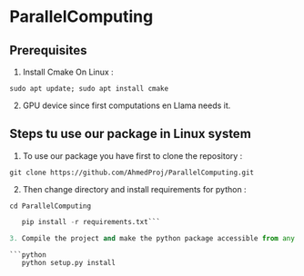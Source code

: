 # ParallelComputing

## Prerequisites

1. Install Cmake On Linux :

```sudo apt update; sudo apt install cmake```

2. GPU device since first computations en Llama needs it. 

## Steps tu use our package in Linux system

1. To use our package you have first to clone the repository :
   
```git clone https://github.com/AhmedProj/ParallelComputing.git```

2. Then change directory and install requirements for python :  
   
```cd ParallelComputing```  

```python
   pip install -r requirements.txt```  

3. Compile the project and make the python package accessible from any directory:

```python
   python setup.py install
